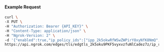 <!-- Code generated for API Clients. DO NOT EDIT. -->

#### Example Request

```bash
curl \
-X PUT \
-H "Authorization: Bearer {API_KEY}" \
-H "Content-Type: application/json" \
-H "Ngrok-Version: 2" \
-d '{"enabled":true,"ip_policy_ids":["ipp_2k5okwRfWSwZWPirY8xyNfK8NmQ","ipp_2k5oksfCPQMwblCHp2UuCSXMLah"]}' \
https://api.ngrok.com/edges/tls/edgtls_2k5oku9PKF5vyxvzfuNlCadez7z/ip_restriction
```
